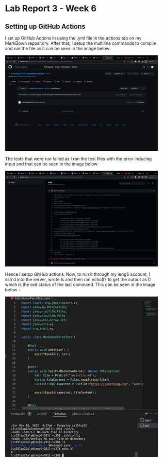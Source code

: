 # Lab Report 3 - Week 6

## Setting up GitHub Actions

I set up GitHub Actions in using the .yml file in the actions tab on my MarkDown repository. After that, I setup the multiline commands to compile and run the file as it can be seen in the image below:

![image](lr3-1.png)

The tests that were run failed as I ran the test files with the error inducing input and that can be seen in the image below:

![image](lr3-2.png)

Hence I setup GitHub actions. Now, to run it through my ieng6 account, I ssh'd into the server, wrote ls and then ran echo$? to get the output as 0 which is the exit status of the last command. This can be seen in the image below -

![image](lr3-3.png)